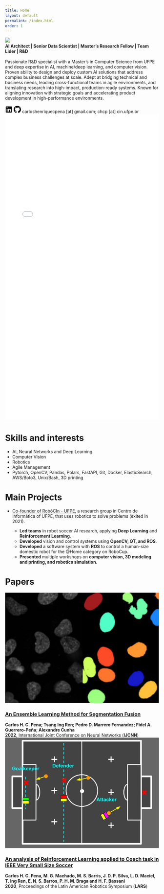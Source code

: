 ```yaml
---
title: Home
layout: default
permalink: /index.html
order: 1
---
```

<body>

<content>
<div class="profile">
    <img class="avatar" src="https://avatars.githubusercontent.com/u/14184997">
    <div class="profiletext">
    <strong>AI Architect | Senior Data Scientist | Master’s Research Fellow | Team Lider | R&D </strong> <br><br>
    Passionate R&D specialist with a Master’s in Computer Science from UFPE and deep expertise in AI, machine/deep learning, and computer vision. Proven ability to design and deploy custom AI solutions that address complex business challenges at scale. Adept at bridging technical and business needs, leading cross-functional teams in agile environments, and translating research into high-impact, production-ready systems. Known for aligning innovation with strategic goals and accelerating product development in high-performance environments.
    <br><br>
    <a href="https://www.linkedin.com/in/chcp" target="_blank"><svg width="24" height="24" viewBox="0 0 24 24" ><path d="M20.5 2h-17A1.5 1.5 0 002 3.5v17A1.5 1.5 0 003.5 22h17a1.5 1.5 0 001.5-1.5v-17A1.5 1.5 0 0020.5 2zM8 19H5v-9h3zM6.5 8.25A1.75 1.75 0 118.3 6.5a1.78 1.78 0 01-1.8 1.75zM19 19h-3v-4.74c0-1.42-.6-1.93-1.38-1.93A1.74 1.74 0 0013 14.19a.66.66 0 000 .14V19h-3v-9h2.9v1.3a3.11 3.11 0 012.7-1.4c1.55 0 3.36.86 3.36 3.66z"></path></svg></a>
    <a href="https://github.com/CarlosPena00" target="_blank">
        <svg height="24" width="24" viewBox="0 0 16 16"><path d="M8 0c4.42 0 8 3.58 8 8a8.013 8.013 0 0 1-5.45 7.59c-.4.08-.55-.17-.55-.38 0-.27.01-1.13.01-2.2 0-.75-.25-1.23-.54-1.48 1.78-.2 3.65-.88 3.65-3.95 0-.88-.31-1.59-.82-2.15.08-.2.36-1.02-.08-2.12 0 0-.67-.22-2.2.82-.64-.18-1.32-.27-2-.27-.68 0-1.36.09-2 .27-1.53-1.03-2.2-.82-2.2-.82-.44 1.1-.16 1.92-.08 2.12-.51.56-.82 1.28-.82 2.15 0 3.06 1.86 3.75 3.64 3.95-.23.2-.44.55-.51 1.07-.46.21-1.61.55-2.33-.66-.15-.24-.6-.83-1.23-.82-.67.01-.27.38.01.53.34.19.73.9.82 1.13.16.45.68 1.31 2.69.94 0 .67.01 1.3.01 1.49 0 .21-.15.45-.55.38A7.995 7.995 0 0 1 0 8c0-4.42 3.58-8 8-8Z"></path></svg></a>
    <span class="contact">
        <span style="unicode-bidi:bidi-override; direction: rtl;">rb.epfu.nic [ta] pchc</span>
        <span style="unicode-bidi:bidi-override; direction: rtl;">;moc.liamg [ta] anepceuqirnehsolrac</span>
    </span>
    </div>
</div>

<iframe src="/assets/carlos_pena_cv.pdf" width="100%" height="1000px" style="border: none;"></iframe>


<div>

  <h1 id="skills">Skills and interests</h1>
  <ul>
    <li>AI, Neural Networks and Deep Learning</li>
    <li>Computer Vision</li>
    <li>Robotics</li>
    <li>Agile Management</li>
    <li>Pytorch, OpenCV, Pandas, Polars, FastAPI, Git, Docker, ElasticSearch, AWS/Boto3, Unix/Bash, 3D printing</li>
  </ul>
</div>


<h1>Main Projects</h1>
  <ul class="project-list">
    <li ><a href="https://robocin.com.br/">Co-founder of RobôCIn - UFPE</a>, a research group in Centro de Informática of UFPE, that uses robotics to solve problems (exited in 2021).</li>
    <ul>
      <li><strong>Led teams</strong> in robot soccer AI research, applying <strong>Deep Learning</strong> and <strong>Reinforcement Learning</strong>.</li>
      <li><strong>Developed</strong> vision and control systems using <strong>OpenCV, QT, and ROS</strong>.</li>
      <li><strong>Developed</strong> a software system with <strong>ROS</strong> to control a human-size domestic robot for the @Home category on RoboCup.</li>
      <li><strong>Presented</strong> multiple workshops on <strong>computer vision, 3D modeling and printing, and robotics simulation</strong>.</li>
   </ul>
</ul>

<h1>Papers</h1>

<div class="paper">
    <div class="paper-img-col">
        <img class="img-paper" src="assets/images/segs.png" alt="image">
    </div>
    <div class="paper-text-col">
        <h3><a class="text-link" href="https://doi.org/10.1109/IJCNN55064.2022.9892717" target="_blank">An Ensemble Learning Method for Segmentation Fusion</a></h3>
        <div><strong><span>Carlos H. C. Pena; Tsang Ing Ren; Pedro D. Marrero Fernandez; Fidel A. Guerrero-Peña; Alexandre Cunha</span></strong></div>
        <div><strong class="date">2022</strong>, International Joint Conference on Neural Networks (<strong>IJCNN</strong>)</div>
    </div>
</div>

<div class="paper">
    <div class="paper-img-col">
        <img class="img-paper" src="assets/images/rc-coach.jpg" alt="image">
    </div>
    <div class="paper-text-col">
        <h3><a class="text-link" href="https://ieeexplore.ieee.org/abstract/document/9307069" target="_blank">An analysis of Reinforcement Learning applied to Coach task in IEEE Very Small Size Soccer</a></h3>
        <div><strong><span>Carlos H. C. Pena, M. G. Machado, M. S. Barris, J. D. P. Silva, L. D. Maciel, T. Ing Ren, E. N. S. Barros, <b>P. H. M. Braga</b> and H. F. Bassani</span></strong></div>
        <div><strong class="date">2020</strong>, Proceedings of the Latin American Robotics Symposium (<strong>LARS</strong>)</div>
    </div>
</div>

</content>
</body>
